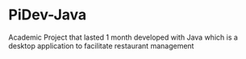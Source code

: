 # PiDev-Java
Academic Project that lasted 1 month developed with Java which is a desktop application to facilitate  restaurant management 
